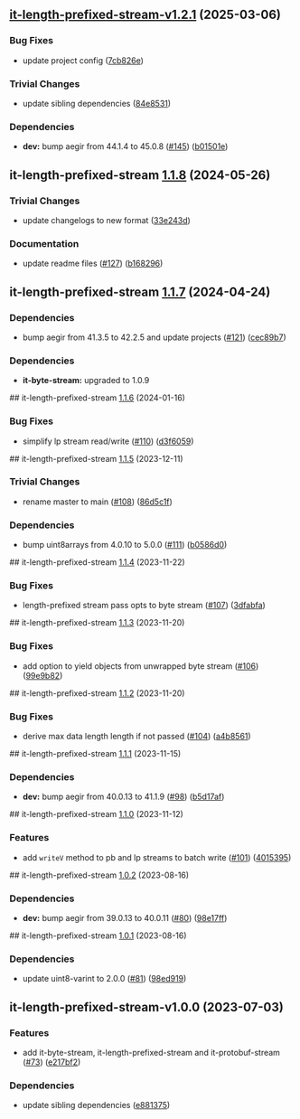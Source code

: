 ## [it-length-prefixed-stream-v1.2.1](https://github.com/achingbrain/it/compare/it-length-prefixed-stream-1.2.0...it-length-prefixed-stream-1.2.1) (2025-03-06)

### Bug Fixes

* update project config ([7cb826e](https://github.com/achingbrain/it/commit/7cb826ed356e8e43b7ffea51727096c2ce87fe21))

### Trivial Changes

* update sibling dependencies ([84e8531](https://github.com/achingbrain/it/commit/84e8531e30b55865afda41509ea7b9f521e6bd73))

### Dependencies

* **dev:** bump aegir from 44.1.4 to 45.0.8 ([#145](https://github.com/achingbrain/it/issues/145)) ([b01501e](https://github.com/achingbrain/it/commit/b01501e36e5085446f459dac95ea91f0304aca1a))

## it-length-prefixed-stream [1.1.8](https://github.com/achingbrain/it/compare/it-length-prefixed-stream-1.1.7...it-length-prefixed-stream-1.1.8) (2024-05-26)


### Trivial Changes

* update changelogs to new format ([33e243d](https://github.com/achingbrain/it/commit/33e243d6ce096de7fea1d9caf137175d2043ff31))


### Documentation

* update readme files ([#127](https://github.com/achingbrain/it/issues/127)) ([b168296](https://github.com/achingbrain/it/commit/b168296357504d70ec4ec0486d6de166f8ee5446))

## it-length-prefixed-stream [1.1.7](https://github.com/achingbrain/it/compare/it-length-prefixed-stream-v1.1.6...it-length-prefixed-stream-1.1.7) (2024-04-24)


### Dependencies

* bump aegir from 41.3.5 to 42.2.5 and update projects ([#121](https://github.com/achingbrain/it/issues/121)) ([cec89b7](https://github.com/achingbrain/it/commit/cec89b7c790bea695b053e3b6b3c255655def1cd))



### Dependencies

* **it-byte-stream:** upgraded to 1.0.9

## it-length-prefixed-stream [1.1.6](https://github.com/achingbrain/it/compare/it-length-prefixed-stream-v1.1.5...it-length-prefixed-stream-v1.1.6) (2024-01-16)


### Bug Fixes

* simplify lp stream read/write ([#110](https://github.com/achingbrain/it/issues/110)) ([d3f6059](https://github.com/achingbrain/it/commit/d3f605942064df51371dc540fe7dfb9ead75f195))

## it-length-prefixed-stream [1.1.5](https://github.com/achingbrain/it/compare/it-length-prefixed-stream-v1.1.4...it-length-prefixed-stream-v1.1.5) (2023-12-11)


### Trivial Changes

* rename master to main ([#108](https://github.com/achingbrain/it/issues/108)) ([86d5c1f](https://github.com/achingbrain/it/commit/86d5c1f2082c79a49ef1e75511abfa7e647fd7b9))


### Dependencies

* bump uint8arrays from 4.0.10 to 5.0.0 ([#111](https://github.com/achingbrain/it/issues/111)) ([b0586d0](https://github.com/achingbrain/it/commit/b0586d0d1adf2ecf7a14f53aa8fd8220aaaf78dc))

## it-length-prefixed-stream [1.1.4](https://github.com/achingbrain/it/compare/it-length-prefixed-stream-v1.1.3...it-length-prefixed-stream-v1.1.4) (2023-11-22)


### Bug Fixes

* length-prefixed stream pass opts to byte stream ([#107](https://github.com/achingbrain/it/issues/107)) ([3dfabfa](https://github.com/achingbrain/it/commit/3dfabfa17d89bd6bd18f64642377720159308f0e))

## it-length-prefixed-stream [1.1.3](https://github.com/achingbrain/it/compare/it-length-prefixed-stream-v1.1.2...it-length-prefixed-stream-v1.1.3) (2023-11-20)


### Bug Fixes

* add option to yield objects from unwrapped byte stream ([#106](https://github.com/achingbrain/it/issues/106)) ([99e9b82](https://github.com/achingbrain/it/commit/99e9b8242b390703f7c9fa44a7edbb27cee920b8))

## it-length-prefixed-stream [1.1.2](https://github.com/achingbrain/it/compare/it-length-prefixed-stream-v1.1.1...it-length-prefixed-stream-v1.1.2) (2023-11-20)


### Bug Fixes

* derive max data length length if not passed ([#104](https://github.com/achingbrain/it/issues/104)) ([a4b8561](https://github.com/achingbrain/it/commit/a4b8561b351e377b3b45edce2254956393c1205a))

## it-length-prefixed-stream [1.1.1](https://github.com/achingbrain/it/compare/it-length-prefixed-stream-v1.1.0...it-length-prefixed-stream-v1.1.1) (2023-11-15)


### Dependencies

* **dev:** bump aegir from 40.0.13 to 41.1.9 ([#98](https://github.com/achingbrain/it/issues/98)) ([b5d17af](https://github.com/achingbrain/it/commit/b5d17af750dfa2191423dcf06f37b06e5a866ec8))

## it-length-prefixed-stream [1.1.0](https://github.com/achingbrain/it/compare/it-length-prefixed-stream-v1.0.2...it-length-prefixed-stream-v1.1.0) (2023-11-12)


### Features

* add `writeV` method to pb and lp streams to batch write ([#101](https://github.com/achingbrain/it/issues/101)) ([4015395](https://github.com/achingbrain/it/commit/40153954baf3816c553ae670935e81b8a0955009))

## it-length-prefixed-stream [1.0.2](https://github.com/achingbrain/it/compare/it-length-prefixed-stream-v1.0.1...it-length-prefixed-stream-v1.0.2) (2023-08-16)


### Dependencies

* **dev:** bump aegir from 39.0.13 to 40.0.11 ([#80](https://github.com/achingbrain/it/issues/80)) ([98e17ff](https://github.com/achingbrain/it/commit/98e17ff5f108fce177d98a56c201533a415623e4))

## it-length-prefixed-stream [1.0.1](https://github.com/achingbrain/it/compare/it-length-prefixed-stream-v1.0.0...it-length-prefixed-stream-v1.0.1) (2023-08-16)


### Dependencies

* update uint8-varint to 2.0.0 ([#81](https://github.com/achingbrain/it/issues/81)) ([98ed919](https://github.com/achingbrain/it/commit/98ed919d96116dcad58599791c268d6eebc04c87))

## it-length-prefixed-stream-v1.0.0 (2023-07-03)


### Features

* add it-byte-stream, it-length-prefixed-stream and it-protobuf-stream ([#73](https://github.com/achingbrain/it/issues/73)) ([e217bf2](https://github.com/achingbrain/it/commit/e217bf27f1dc1de3272f1273f47e71caa159783a))


### Dependencies

* update sibling dependencies ([e881375](https://github.com/achingbrain/it/commit/e881375c1352751849908e4638576898f436c4bb))
